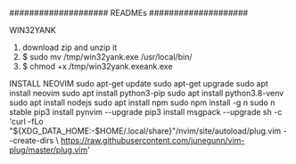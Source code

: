 #################### READMEs ####################

WIN32YANK
1) download zip and unzip it
2) $ sudo mv /tmp/win32yank.exe /usr/local/bin/
3) $ chmod +x /tmp/win32yank.exeank.exe


INSTALL NEOVIM
sudo apt-get update
sudo apt-get upgrade
sudo apt install neovim
sudo apt install python3-pip
sudo apt install python3.8-venv
sudo apt install nodejs
sudo apt install npm
sudo npm install -g n
sudo n stable
pip3 install pynvim --upgrade
pip3 install msgpack --upgrade
sh -c 'curl -fLo "${XDG_DATA_HOME:-$HOME/.local/share}"/nvim/site/autoload/plug.vim --create-dirs \ https://raw.githubusercontent.com/junegunn/vim-plug/master/plug.vim'
